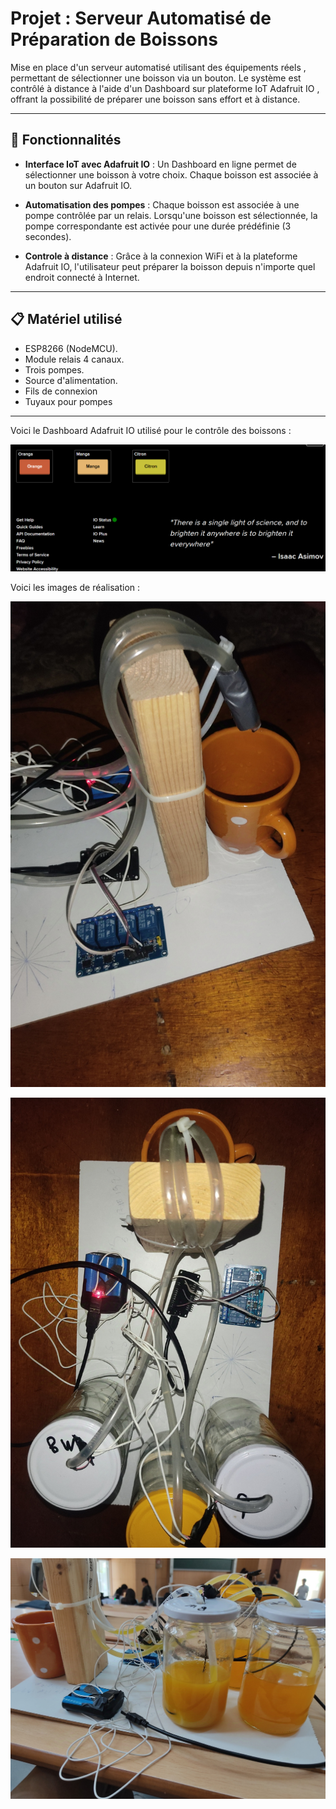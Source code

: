 # Projet : Serveur Automatisé de Préparation de Boissons

Mise en place d'un serveur automatisé utilisant des équipements réels , permettant de sélectionner une  boisson via un bouton. Le système est contrôlé à distance à l'aide d'un Dashboard sur plateforme IoT  Adafruit IO ,  offrant la possibilité de préparer une boisson sans effort et à distance.

---

## 🚀 Fonctionnalités

- **Interface IoT avec Adafruit IO** :
Un Dashboard en ligne permet de sélectionner une boisson à votre choix.
Chaque boisson est associée à un bouton sur Adafruit IO.

- **Automatisation des pompes** :
Chaque boisson est associée à une pompe contrôlée par un relais. Lorsqu'une boisson est sélectionnée, la pompe correspondante est activée pour une durée prédéfinie (3 secondes).

- **Controle à distance** :
Grâce à la connexion WiFi et à la plateforme Adafruit IO, l'utilisateur peut préparer la boisson depuis n'importe quel endroit connecté à Internet.

---

## 📋 Matériel utilisé
- ESP8266 (NodeMCU).
- Module relais 4 canaux.
- Trois pompes.
- Source d'alimentation.
- Fils de connexion
- Tuyaux pour pompes

---

Voici le Dashboard Adafruit IO utilisé pour le contrôle des boissons :


![Dashboard](https://github.com/Ayoub-B-H/Distribution-Automatique-IoT/blob/main/images/Dashboard.png?raw=true)


Voici les images de réalisation :


![image1](https://github.com/Ayoub-B-H/Distribution-Automatique-IoT/blob/main/images/realisation.jpg?raw=true)



![image2](https://github.com/Ayoub-B-H/Distribution-Automatique-IoT/blob/main/images/realisation2.jpg?raw=true)



![image3](https://github.com/Ayoub-B-H/Distribution-Automatique-IoT/blob/main/images/realisation3.jpg?raw=true)
